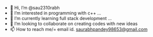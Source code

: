 - 👋 Hi, I’m @sau2310rabh
- 👀 I’m interested in programming with c++ ...
- 🌱 I’m currently learning full stack development ...
- 💞️ I’m looking to collaborate on creating codes with new ideas
- 📫 How to reach me/= email id. saurabhpandey98653@gmail.com

<!---
sau2310rabh/sau2310rabh is a ✨ special ✨ repository because its `README.md` (this file) appears on your GitHub profile.
You can click the Preview link to take a look at your changes.
--->
